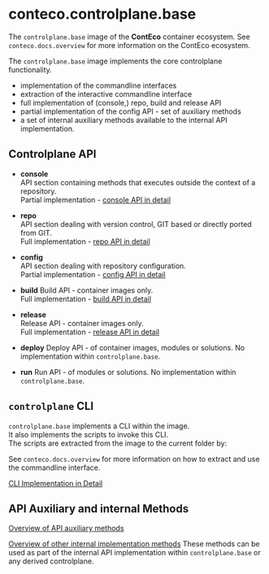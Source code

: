 # conteco.controlplane.base

The `controlplane.base` image of the __ContEco__ container ecosystem.
See `conteco.docs.overview` for more information on the ContEco ecosystem.

The `controlplane.base` image implements the core controlplane functionality.  
* implementation of the commandline interfaces
* extraction of the interactive commandline interface
* full implementation of (console,) repo, build and release API
* partial implementation of the config API - set of auxiliary methods
* a set of internal auxiliary methods available to the internal API implementation.

## Controlplane API

* __console__  
API section containing methods that executes outside the context of a repository.  
Partial implementation - [console API in detail](./docs/CONTROLPLANE-API-CONSOLE.md)

* __repo__  
API section dealing with version control, GIT based or directly ported from GIT.  
Full implementation - [repo API in detail](./docs/CONTROLPLANE-API-REPO.md)

* __config__  
API section dealing with repository configuration.  
Partial implementation - [config API in detail](./docs/CONTROLPLANE-API-CONFIG.md)

* __build__
Build API - container images only.  
Full implementation - [build API in detail](./docs/CONTROLPLANE-API-BUILD.md)

* __release__  
Release API - container images only.  
Full implementation - [release API in detail](./docs/CONTROLPLANE-API-RELEASE.md)

* __deploy__
Deploy API - of container images, modules or solutions.
No implementation within `controlplane.base`.

* __run__
Run API - of modules or solutions.
No implementation within `controlplane.base`.

## `controlplane` CLI

`controlplane.base` implements a CLI within the image.  
It also implements the scripts to invoke this CLI.  
The scripts are extracted from the image to the current folder by:

See `conteco.docs.overview` for more information on how to extract and use the commandline interface.

[CLI Implementation in Detail](./docs/COMMANDLINE-INTERFACE.md)

## API Auxiliary and internal Methods

[Overview of API auxiliary methods](./docs/INTERNAL-API-AUXILIARY.md)

[Overview of other internal implementation methods](./docs/INTERNAL-AUXILIARY.md)
These methods can be used as part of the internal API implementation within `controlplane.base` or any derived controlplane.
